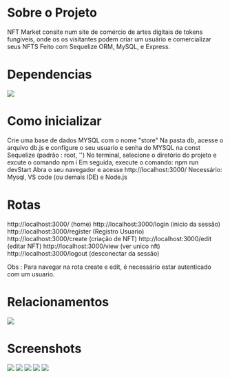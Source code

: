 
 
 
# Sobre o Projeto

NFT Market consite num site de comércio de artes digitais de tokens fungiveis, onde os os visitantes podem criar um usuário e comercializar seus NFTS
Feito com Sequelize ORM, MySQL, e Express.

# Dependencias
<img src="https://github.com/Wando2/nft-market/blob/0c5609c283776d7d7afb2bb15f4059a4ab986ec1/readme/dependencias.png" />

# Como inicializar
Crie uma base de dados MYSQL com o nome "store"
Na pasta db, acesse o arquivo db.js e configure o seu usuario e senha do MYSQL na const Sequelize (padrão : root, '')
No terminal, selecione o diretório do projeto e excute o comando npm i
Em seguida, execute o comando: npm run devStart
Abra o seu navegador e acesse http://localhost:3000/
Necessário: Mysql, VS code (ou demais IDE) e Node.js



# Rotas

http://localhost:3000/   (home)
http://localhost:3000/login  (inicio da sessão)
http://localhost:3000/register (Registro Usuario)
http://localhost:3000/create (criação de NFT)
http://localhost:3000/edit (editar NFT)
http://localhost:3000/view (ver unico nft)
http://localhost:3000/logout (desconectar da sessão)

Obs : Para navegar na rota create e edit, é necessário estar autenticado com um usuario.


# Relacionamentos

<img src="https://github.com/Wando2/nft-market/blob/10eeee4d549d169b1f44a15381d665310eb6e1dd/readme/Relacionamentos.png" />
 
 # Screenshots
 <img src="https://github.com/Wando2/Market-nft/blob/e6f03c8dda8976c0807112de9352ed8921cb06f1/readme/home1.png"/>
 <img src="https://github.com/Wando2/Market-nft/blob/e6f03c8dda8976c0807112de9352ed8921cb06f1/readme/home2.png" />
 <img src="https://github.com/Wando2/Market-nft/blob/597482922e6541fafffc069acadc8c96e64a0f92/readme/dashboard.png" />
 <img src="https://github.com/Wando2/Market-nft/blob/e6f03c8dda8976c0807112de9352ed8921cb06f1/readme/publicar.png" />
 <img src="https://github.com/Wando2/Market-nft/blob/main/readme/Arquitetura.png" />
 
 
 









